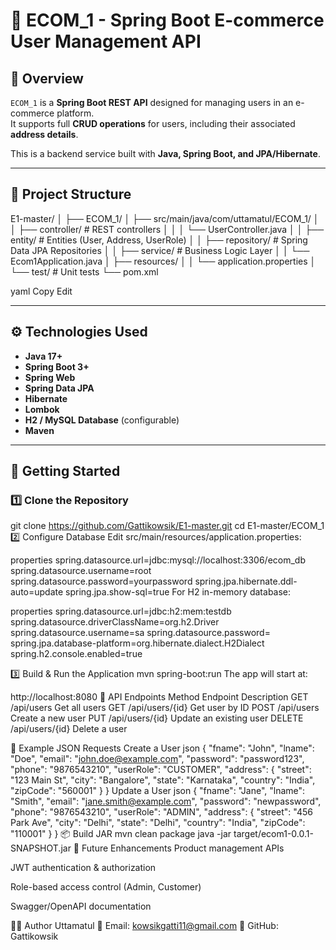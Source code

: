 # 🛒 ECOM_1 - Spring Boot E-commerce User Management API

## 📌 Overview
`ECOM_1` is a **Spring Boot REST API** designed for managing users in an e-commerce platform.  
It supports full **CRUD operations** for users, including their associated **address details**.

This is a backend service built with **Java, Spring Boot, and JPA/Hibernate**.

---

## 📂 Project Structure
E1-master/
│
├── ECOM_1/
│ ├── src/main/java/com/uttamatul/ECOM_1/
│ │ ├── controller/ # REST controllers
│ │ │ └── UserController.java
│ │ ├── entity/ # Entities (User, Address, UserRole)
│ │ ├── repository/ # Spring Data JPA Repositories
│ │ ├── service/ # Business Logic Layer
│ │ └── Ecom1Application.java
│ ├── resources/
│ │ └── application.properties
│ └── test/ # Unit tests
└── pom.xml

yaml
Copy
Edit

---

## ⚙️ Technologies Used
- **Java 17+**
- **Spring Boot 3+**
- **Spring Web**
- **Spring Data JPA**
- **Hibernate**
- **Lombok**
- **H2 / MySQL Database** (configurable)
- **Maven**

---

## 🚀 Getting Started

### 1️⃣ Clone the Repository
git clone https://github.com/Gattikowsik/E1-master.git
cd E1-master/ECOM_1
2️⃣ Configure Database
Edit src/main/resources/application.properties:

properties
spring.datasource.url=jdbc:mysql://localhost:3306/ecom_db
spring.datasource.username=root
spring.datasource.password=yourpassword
spring.jpa.hibernate.ddl-auto=update
spring.jpa.show-sql=true
For H2 in-memory database:

properties
spring.datasource.url=jdbc:h2:mem:testdb
spring.datasource.driverClassName=org.h2.Driver
spring.datasource.username=sa
spring.datasource.password=
spring.jpa.database-platform=org.hibernate.dialect.H2Dialect
spring.h2.console.enabled=true

3️⃣ Build & Run the Application
mvn spring-boot:run
The app will start at:

http://localhost:8080
📍 API Endpoints
Method	Endpoint	Description
GET	/api/users	Get all users
GET	/api/users/{id}	Get user by ID
POST	/api/users	Create a new user
PUT	/api/users/{id}	Update an existing user
DELETE	/api/users/{id}	Delete a user

📄 Example JSON Requests
Create a User
json
{
  "fname": "John",
  "lname": "Doe",
  "email": "john.doe@example.com",
  "password": "password123",
  "phone": "9876543210",
  "userRole": "CUSTOMER",
  "address": {
    "street": "123 Main St",
    "city": "Bangalore",
    "state": "Karnataka",
    "country": "India",
    "zipCode": "560001"
  }
}
Update a User
json
{
  "fname": "Jane",
  "lname": "Smith",
  "email": "jane.smith@example.com",
  "password": "newpassword",
  "phone": "9876543210",
  "userRole": "ADMIN",
  "address": {
    "street": "456 Park Ave",
    "city": "Delhi",
    "state": "Delhi",
    "country": "India",
    "zipCode": "110001"
  }
}
📦 Build JAR
mvn clean package
java -jar target/ecom1-0.0.1-SNAPSHOT.jar
🔮 Future Enhancements
Product management APIs

JWT authentication & authorization

Role-based access control (Admin, Customer)

Swagger/OpenAPI documentation

🧑‍💻 Author
Uttamatul
📧 Email: kowsikgatti11@gmail.com
🔗 GitHub: Gattikowsik
